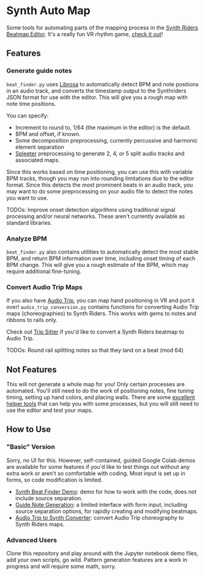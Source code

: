 # Synth Auto Map

Some tools for automating parts of the mapping process in the [Synth Riders Beatmap Editor](https://store.steampowered.com/app/1121930/Synth_Riders_Beatmap_Editor/).
It's a really fun VR rhythm game, [check it out](https://synthridersvr.com/)!

## Features

### Generate guide notes

`beat_finder.py` uses [Librosa](https://librosa.org/doc/latest/index.html) to automatically detect BPM and note positions 
in an audio track, and converts the timestamp output to the Synthriders JSON format for use with the editor. This will 
give you a rough map with note time positions.

You can specify:
*   Increment to round to, 1/64 (the maximum in the editor) is the default.
*   BPM and offset, if known.
*   Some decomposition preprocessing, currently percussive and harmonic element separation
*   [Spleeter](https://github.com/deezer/spleeter) preprocessing to generate 2, 4, or 5 split audio tracks and associated maps.

Since this works based on time positioning, you can use this with variable BPM tracks, though you may run into rounding 
limitations due to the editor format. Since this detects the most prominent beats in an audio track, you may want to do some 
preprocessing on your audio file to detect the notes you want to use.

TODOs: Improve onset detection algorithms using traditional signal processing and/or neural networks. These aren't currently 
available as standard libraries.

### Analyze BPM

`beat_finder.py` also contains utilities to automatically detect the most stable BPM, and return BPM information over time, 
including onset timing of each BPM change. This will give you a rough estimate of the BPM, which may require additional fine-tuning.

### Convert Audio Trip Maps

If you also have [Audio Trip](http://www.kinemotik.com/audiotrip/), you can map hand positioning in VR and port it over! 
`audio_trip_conversion.py` contains functions for converting Audio Trip maps (choreographies) to Synth Riders. This works 
with gems to notes and ribbons to rails only.

Check out [Trip Sitter](https://github.com/Blogshot/trip-sitter) if you'd like to convert a Synth Riders beatmap to Audio Trip.

TODOs: Round rail splitting notes so that they land on a beat (mod 64)

## Not Features

This will not generate a whole map for you! Only certain processes are automated. You'll still need to do the work of 
positioning notes, fine tuning timing, setting up hand colors, and placing walls. There are some [excellent helper tools](https://github.com/adosikas/synth_mapping_helper) 
that can help you with some processes, but you will still need to use the editor and test your maps.

## How to Use

### "Basic" Version

Sorry, no UI for this. However, self-contained, guided Google Colab demos are available for some features if you'd like 
to test things out without any extra work or aren't so comfortable with coding. Most input is set up in forms, so code 
modification is limited.

*   [Synth Beat Finder Demo](https://colab.research.google.com/drive/10ssrPt996BzRDTrVG2RHwYEEqyqulG9L?usp=sharing): demo for how to work with the code, does not include source separation.
*   [Guide Note Generation](https://colab.research.google.com/drive/1fly5HNQSCJHDBUEOIrv3R6LBGh0W1jdN?usp=sharing): a limited interface with form input, including source separation options, for rapidly creating and modifying beatmaps.
*   [Audio Trip to Synth Converter](https://colab.research.google.com/drive/1J_nkdsrI1pGqMmmCOKq3uTQv77HTCRsw?usp=sharing): convert Audio Trip choreography to Synth Riders maps.

### Advanced Users 

Clone this repository and play around with the Jupyter notebook demo files, add your own scripts, go wild. Pattern generation 
features are a work in progress and will require some math, sorry.
